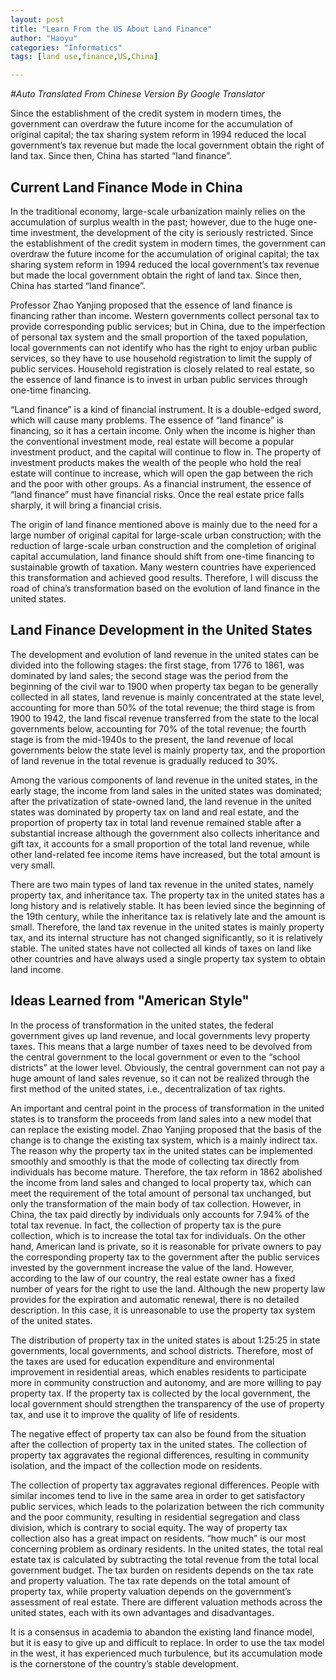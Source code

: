 ```yaml
---
layout: post
title: "Learn From the US About Land Finance"
author: "Haoyu"
categories: "Informatics"
tags: [land use,finance,US,China]

---
```




*#Auto Translated From Chinese Version By Google Translator*

Since the establishment of the credit system in modern times, the government can overdraw the future income for the accumulation of original capital; the tax sharing system reform in 1994 reduced the local government’s tax revenue but made the local government obtain the right of land tax. Since then, China has started “land finance”.

## Current Land Finance Mode in China

In the traditional economy, large-scale urbanization mainly relies on the accumulation of surplus wealth in the past; however, due to the huge one-time investment, the development of the city is seriously restricted. Since the establishment of the credit system in modern times, the government can overdraw the future income for the accumulation of original capital; the tax sharing system reform in 1994 reduced the local government’s tax revenue but made the local government obtain the right of land tax. Since then, China has started “land finance”.

Professor Zhao Yanjing proposed that the essence of land finance is financing rather than income. Western governments collect personal tax to provide corresponding public services; but in China, due to the imperfection of personal tax system and the small proportion of the taxed population, local governments can not identify who has the right to enjoy urban public services, so they have to use household registration to limit the supply of public services. Household registration is closely related to real estate, so the essence of land finance is to invest in urban public services through one-time financing.

“Land finance” is a kind of financial instrument. It is a double-edged sword, which will cause many problems. The essence of “land finance” is financing, so it has a certain income. Only when the income is higher than the conventional investment mode, real estate will become a popular investment product, and the capital will continue to flow in. The property of investment products makes the wealth of the people who hold the real estate will continue to increase, which will open the gap between the rich and the poor with other groups. As a financial instrument, the essence of “land finance” must have financial risks. Once the real estate price falls sharply, it will bring a financial crisis.

The origin of land finance mentioned above is mainly due to the need for a large number of original capital for large-scale urban construction; with the reduction of large-scale urban construction and the completion of original capital accumulation, land finance should shift from one-time financing to sustainable growth of taxation. Many western countries have experienced this transformation and achieved good results. Therefore, I will discuss the road of china’s transformation based on the evolution of land finance in the united states.

## Land Finance Development in the United States

The development and evolution of land revenue in the united states can be divided into the following stages: the first stage, from 1776 to 1861, was dominated by land sales; the second stage was the period from the beginning of the civil war to 1900 when property tax began to be generally collected in all states, land revenue is mainly concentrated at the state level, accounting for more than 50% of the total revenue; the third stage is from 1900 to 1942, the land fiscal revenue transferred from the state to the local governments below, accounting for 70% of the total revenue; the fourth stage is from the mid-1940s to the present, the land revenue of local governments below the state level is mainly property tax, and the proportion of land revenue in the total revenue is gradually reduced to 30%.

Among the various components of land revenue in the united states, in the early stage, the income from land sales in the united states was dominated; after the privatization of state-owned land, the land revenue in the united states was dominated by property tax on land and real estate, and the proportion of property tax in total land revenue remained stable after a substantial increase although the government also collects inheritance and gift tax, it accounts for a small proportion of the total land revenue, while other land-related fee income items have increased, but the total amount is very small.

There are two main types of land tax revenue in the united states, namely property tax, and inheritance tax. The property tax in the united states has a long history and is relatively stable. It has been levied since the beginning of the 19th century, while the inheritance tax is relatively late and the amount is small. Therefore, the land tax revenue in the united states is mainly property tax, and its internal structure has not changed significantly, so it is relatively stable. The united states have not collected all kinds of taxes on land like other countries and have always used a single property tax system to obtain land income.

## Ideas Learned from "American Style"

In the process of transformation in the united states, the federal government gives up land revenue, and local governments levy property taxes. This means that a large number of taxes need to be devolved from the central government to the local government or even to the “school districts” at the lower level. Obviously, the central government can not pay a huge amount of land sales revenue, so it can not be realized through the first method of the united states, i.e., decentralization of tax rights.

An important and central point in the process of transformation in the united states is to transform the proceeds from land sales into a new model that can replace the existing model. Zhao Yanjing proposed that the basis of the change is to change the existing tax system, which is a mainly indirect tax. The reason why the property tax in the united states can be implemented smoothly and smoothly is that the mode of collecting tax directly from individuals has become mature. Therefore, the tax reform in 1862 abolished the income from land sales and changed to local property tax, which can meet the requirement of the total amount of personal tax unchanged, but only the transformation of the main body of tax collection. However, in China, the tax paid directly by individuals only accounts for 7.94% of the total tax revenue. In fact, the collection of property tax is the pure collection, which is to increase the total tax for individuals. On the other hand, American land is private, so it is reasonable for private owners to pay the corresponding property tax to the government after the public services invested by the government increase the value of the land. However, according to the law of our country, the real estate owner has a fixed number of years for the right to use the land. Although the new property law provides for the expiration and automatic renewal, there is no detailed description. In this case, it is unreasonable to use the property tax system of the united states.

The distribution of property tax in the united states is about 1:25:25 in state governments, local governments, and school districts. Therefore, most of the taxes are used for education expenditure and environmental improvement in residential areas, which enables residents to participate more in community construction and autonomy, and are more willing to pay property tax. If the property tax is collected by the local government, the local government should strengthen the transparency of the use of property tax, and use it to improve the quality of life of residents.

The negative effect of property tax can also be found from the situation after the collection of property tax in the united states. The collection of property tax aggravates the regional differences, resulting in community isolation, and the impact of the collection mode on residents.

The collection of property tax aggravates regional differences. People with similar incomes tend to live in the same area in order to get satisfactory public services, which leads to the polarization between the rich community and the poor community, resulting in residential segregation and class division, which is contrary to social equity. The way of property tax collection also has a great impact on residents. “how much” is our most concerning problem as ordinary residents. In the united states, the total real estate tax is calculated by subtracting the total revenue from the total local government budget. The tax burden on residents depends on the tax rate and property valuation. The tax rate depends on the total amount of property tax, while property valuation depends on the government’s assessment of real estate. There are different valuation methods across the united states, each with its own advantages and disadvantages.

It is a consensus in academia to abandon the existing land finance model, but it is easy to give up and difficult to replace. In order to use the tax model in the west, it has experienced much turbulence, but its accumulation mode is the cornerstone of the country’s stable development.